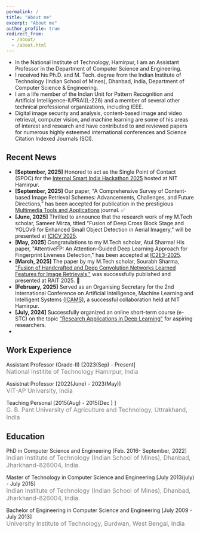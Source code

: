 ```yaml
---
permalink: /
title: "About me"
excerpt: "About me"
author_profile: true
redirect_from: 
  - /about/
  - /about.html
---
```


* In the National Institute of Technology, Hamirpur, I am an Assistant Professor in the Department of Computer Science and Engineering.
* I received his Ph.D. and M. Tech. degree from the Indian Institute of Technology (Indian School of Mines), Dhanbad, India, Department of Computer Science & Engineering.
* I am a life member of the Indian Unit for Pattern Recognition and Artificial Intelligence-IUPRAI(L-226) and a member of several other technical professional organizations, including IEEE.
* Digital image security and analysis, content-based image and video retrieval, computer vision, and machine learning are some of his areas of interest and research and have contributed to and reviewed papers for numerous highly esteemed international conferences and Science Citation Indexed Journals (SCI).

## Recent News 
* **[September, 2025]** Honored to act as the Single Point of Contact (SPOC) for the <a href="https://www.sih.gov.in/">Internal Smart India Hackathon 2025</a> hosted at NIT Hamirpur.
* **[September, 2025]** Our paper, "A Comprehensive Survey of Content-based Image Retrieval Schemes: Advancements, Challenges, and Future Directions," has been accepted for publication in the prestigious <a href="https://link.springer.com/journal/11042">Multimedia Tools and Applications</a> journal. ✅
* **[June, 2025]** Thrilled to announce that the research work of my M.Tech scholar, Sameer Mirza, titled "Fusion of Deep Cross Block Stage and YOLOv9 for Enhanced Small Object Detection in Aerial Imagery," will be presented at <a href="https://www.scrs.in/conference/icivc2025">ICICV 2025</a>.
* **[May, 2025]** Congratulations to my M.Tech scholar, Atul Sharma! His paper, "AttentiveFP: An Attention-Guided Deep Learning Approach for Fingerprint Liveness Detection," has been accepted at <a href="https://academicalerts.org/events/2025-IC2E3-2">IC2E3-2025</a>.
* **[March, 2025]** The paper by my M.Tech scholar, Sourabh Sharma, <a href="https://ieeexplore.ieee.org/abstract/document/11088972?casa_token=_qW7835jtY8AAAAA:hceHVmNskVVdDmLfkUJbzOx_ETXb47wARyo-HW3XGm9QowaVFn5i6l2Vmkqe6KR3JIw-eusXtsQ">"Fusion of Handcrafted and Deep Convolution Networks Learned Features for Image Retrievals,"</a> was successfully published and presented at RAIT 2025. 📄
* **[February, 2025]** Served as an Organising Secretary for the 2nd International Conference on Artificial Intelligence, Machine Learning and Intelligent Systems <a href="https://sites.google.com/nith.ac.in/icams2025/home">(ICAMS)</a>, a successful collaboration held at NIT Hamirpur.
* **[July, 2024]** Successfully organized an online short-term course (e-STC) on the topic <a href="https://nith.ac.in/uploads/topics/estc-csed17177438577130.pdf">"Research Applications in Deep Learning"</a> for aspiring researchers.
* 
## Work Experience
<p class="common_list bullet_list edu_list"> Assistant Professor (Grade-II) [2023(Sep) - Present]
<br><font size="3" color="gray"> National Institite of Technology Hamirpur, India</font>
</p>
<p class="common_list bullet_list edu_list"> Assistnat Professor [2022(June) - 2023(May)]
<br><font size="3" color="gray"> VIT-AP University, India</font>
</p>
<p class="common_list bullet_list edu_list"> Teaching Personal [2015(Aug) - 2015(Dec ) ]
<br><font size="3" color="gray">G. B. Pant University of Agriculture and Technology, Uttrakhand, India</font>
</p>


## Education

<p class="common_list bullet_list edu_list"> PhD in Computer Science and Engineering [Feb. 2016- September, 2022]
<br><font size="3" color="gray"> Indian Institute of Technology (Indian School of Mines), Dhanbad, Jharkhand-826004, India.</font>
</p>
<p class="common_list bullet_list edu_list"> Master of Technology in Computer Science and Engineering [July 2013(july) - July 2015]
<br><font size="3" color="gray"> Indian Institute of Technology (Indian School of Mines), Dhanbad, Jharkhand-826004, India.</font>
</p>
<p class="common_list bullet_list edu_list"> Bachelor of Engineering in Computer Science and Engineering [July 2009 - July 2013]
<br><font size="3" color="gray"> University Institute of Technology, Burdwan, West Bengal, India</font>
</p>
